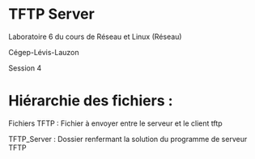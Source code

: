 ﻿# TFTP Server

Laboratoire 6 du cours de Réseau et Linux (Réseau)

Cégep-Lévis-Lauzon

Session 4

# Hiérarchie des fichiers :

Fichiers TFTP : Fichier à envoyer entre le serveur et le client tftp

TFTP_Server : Dossier renfermant la solution du programme de serveur TFTP

